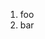 ﻿<properties
	pageTitle="Extensions"
	description="bla bla bla"
	slug="extensions"
	keywords="vsix, extensibility, plugins"
/>

1. foo
2. bar